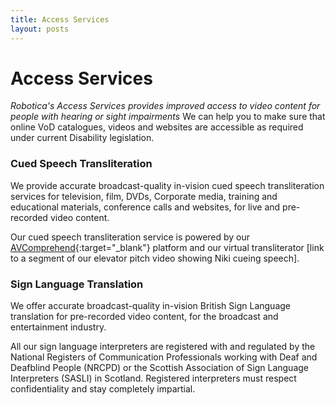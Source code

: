```yaml
---
title: Access Services
layout: posts
---
```


# Access Services

*Robotica's Access Services provides improved access to video content for people with hearing or sight impairments*
We can help you to make sure that online VoD catalogues, videos and websites are accessible as required under current Disability legislation.


### Cued Speech Transliteration
We provide accurate broadcast-quality in-vision cued speech transliteration services for television, film, DVDs, Corporate media, training and educational materials, conference calls and websites, for live and pre-recorded video content.

Our cued speech transliteration service is powered by our [AVComprehend](avcomprehend){:target="_blank"} platform and our virtual transliterator [link to a segment of our elevator pitch video showing Niki cueing speech].



### Sign Language Translation
We offer accurate broadcast-quality in-vision British Sign Language translation for pre-recorded video content, for the broadcast and entertainment industry.

All our sign language interpreters are registered with and regulated by the National Registers of Communication Professionals working with Deaf and Deafblind People (NRCPD) or the Scottish Association of Sign Language Interpreters (SASLI) in Scotland. Registered interpreters must respect confidentiality and stay completely impartial.



